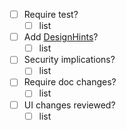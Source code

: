 - [ ] Require test?
   - [ ] list
- [ ] Add [DesignHints](https://github.com/radiasoft/pykern/wiki/DesignHints)?
    - [ ] list
- [ ] Security implications?
    - [ ] list
- [ ] Require doc changes?
    - [ ] list
- [ ] UI changes reviewed?
    - [ ] list
